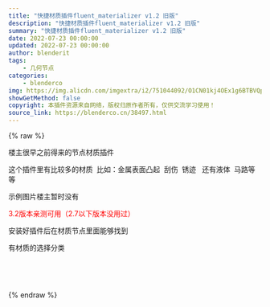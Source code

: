 ```yaml
---
title: "快捷材质插件fluent_materializer v1.2 旧版"
description: "快捷材质插件fluent_materializer v1.2 旧版"
summary: "快捷材质插件fluent_materializer v1.2 旧版"
date: 2022-07-23 00:00:00
updated: 2022-07-23 00:00:00
author: blenderit
tags: 
    - 几何节点
categories:
    - blenderco
img: https://img.alicdn.com/imgextra/i2/751044092/O1CN01kj4OEx1g6BTBVQpIG_!!751044092.png
showGetMethod: false
copyright: 本插件资源来自网络，版权归原作者所有，仅供交流学习使用！
source_link: https://blenderco.cn/38497.html
---
```


{% raw %}
<p>楼主很早之前得来的节点材质插件</p><p>这个插件里有比较多的材质  比如：金属表面凸起  刮伤  锈迹   还有液体  马路等等</p><p>示例图片楼主暂时没有</p><p><span style="color: #ff0000;">3.2版本亲测可用（2.7以下版本没用过）</span></p><p>安装好插件后在材质节点里面能够找到</p><p>有材质的选择分类</p><p> </p><p> </p>
<div style="display: none">blenderco</div>
{% endraw %}